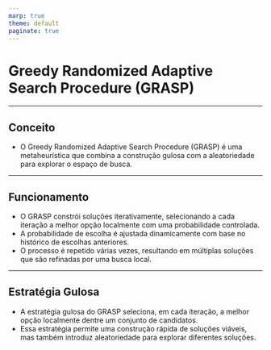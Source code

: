 ```yaml
---
marp: true
theme: default
paginate: true
---
```


# Greedy Randomized Adaptive Search Procedure (GRASP)

---

## Conceito

- O Greedy Randomized Adaptive Search Procedure (GRASP) é uma metaheurística que combina a construção gulosa com a aleatoriedade para explorar o espaço de busca.

---

## Funcionamento

- O GRASP constrói soluções iterativamente, selecionando a cada iteração a melhor opção localmente com uma probabilidade controlada.
- A probabilidade de escolha é ajustada dinamicamente com base no histórico de escolhas anteriores.
- O processo é repetido várias vezes, resultando em múltiplas soluções que são refinadas por uma busca local.

---

## Estratégia Gulosa

- A estratégia gulosa do GRASP seleciona, em cada iteração, a melhor opção localmente dentre um conjunto de candidatos.
- Essa estratégia permite uma construção rápida de soluções viáveis, mas também introduz aleatoriedade para explorar diferentes soluções.

